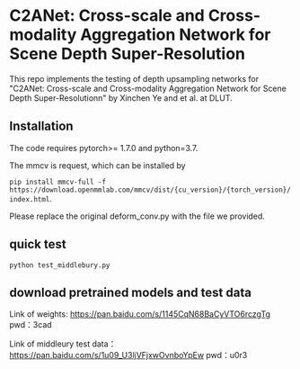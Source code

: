 # C2ANet: Cross-scale and Cross-modality Aggregation Network for Scene Depth Super-Resolution
This repo implements the testing of depth upsampling networks for "C2ANet: Cross-scale and Cross-modality Aggregation Network for Scene Depth Super-Resolutionn" by Xinchen Ye and et al. at DLUT.
## Installation
The code requires pytorch>= 1.7.0 and python=3.7.

The mmcv is request, which can be installed by 

`pip install mmcv-full -f https://download.openmmlab.com/mmcv/dist/{cu_version}/{torch_version}/index.html`.

Please replace the original deform_conv.py with the file we provided.
## quick test
`python test_middlebury.py`
## download pretrained models and test data
Link of weights: https://pan.baidu.com/s/1145CqN68BaCyVTO6rczgTg 
pwd：3cad

Link of middleury test data：https://pan.baidu.com/s/1u09_U3ljVFjxwOvnboYpEw 
pwd：u0r3
